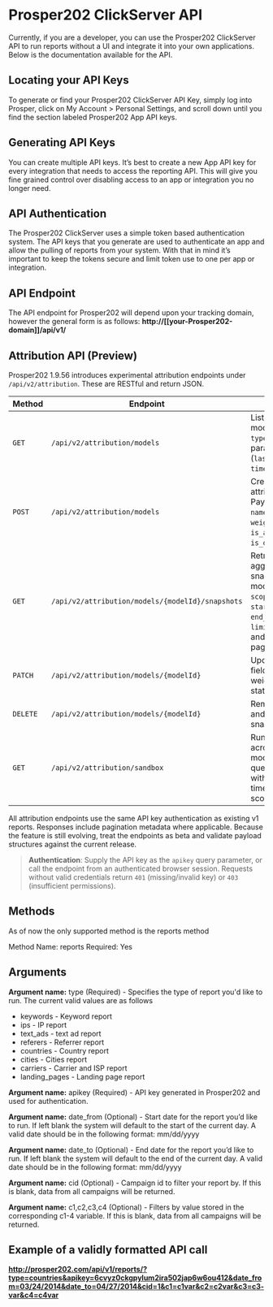 # Prosper202 ClickServer API

Currently, if you are a developer, you can use the Prosper202 ClickServer API to run reports without a UI and integrate it into your own applications. Below is the documentation available for the API.

## Locating your API Keys

To generate or find your Prosper202 ClickServer API Key, simply log into Prosper, click on My Account > Personal Settings, and scroll down until you find the section labeled Prosper202 App API keys.

## Generating API Keys

You can create multiple API keys. It’s best to create a new App API key for every integration that needs to access the reporting API. This will give you fine grained control over disabling access to an app or integration you no longer need.

## API Authentication

The Prosper202 ClickServer uses a simple token based authentication system. The API keys that you generate are used to authenticate an app and allow the pulling of reports from your system. With that in mind it’s important to keep the tokens secure and limit token use to one per app or integration.

## API Endpoint

The API endpoint for Prosper202 will depend upon your tracking domain, however the general form is as follows: **http://[[your-Prosper202-domain]]/api/v1/**

## Attribution API (Preview)

Prosper202 1.9.56 introduces experimental attribution endpoints under `/api/v2/attribution`. These are RESTful and return JSON.

| Method | Endpoint | Description | Required Permission |
| ------ | -------- | ----------- | ------------------- |
| `GET` | `/api/v2/attribution/models` | List attribution models. Supports `type` query parameter (`last_touch`, `time_decay`, etc.). | `view_attribution_reports` (read) or `manage_attribution_models` (write). |
| `POST` | `/api/v2/attribution/models` | Create a new attribution model. Payload accepts `name`, `type`, optional `weighting_config`, `is_active`, `is_default`. | `manage_attribution_models`. |
| `GET` | `/api/v2/attribution/models/{modelId}/snapshots` | Retrieve aggregated hourly snapshots for a model. Accepts `scope`, `scope_id`, `start_hour`, `end_hour`, optional `limit` (default 500) and `offset` for pagination. | `view_attribution_reports`. |
| `PATCH` | `/api/v2/attribution/models/{modelId}` | Update model fields (name, slug, weighting config, status). | `manage_attribution_models`. |
| `DELETE` | `/api/v2/attribution/models/{modelId}` | Remove a model and associated snapshots/settings. | `manage_attribution_models`. |
| `GET` | `/api/v2/attribution/sandbox` | Run comparison across multiple models (`models` query parameter) within a defined time window and scope. | `manage_attribution_models`. |

All attribution endpoints use the same API key authentication as existing v1 reports. Responses include pagination metadata where applicable. Because the feature is still evolving, treat the endpoints as beta and validate payload structures against the current release.

> **Authentication**: Supply the API key as the `apikey` query parameter, or call the endpoint from an authenticated browser session. Requests without valid credentials return `401` (missing/invalid key) or `403` (insufficient permissions).

## Methods

As of now the only supported method is the reports method

Method Name: reports
Required: Yes

## Arguments

**Argument name:** type (Required) - Specifies the type of report you'd like to run.
The current valid values are as follows

- keywords ­- Keyword report
- ips ­- IP report
- text_ads -­ text ad report
- referers ­- Referrer report
- countries -­ Country report
- cities ­- Cities report
- carriers -­ Carrier and ISP report
- landing_pages -­ Landing page report

**Argument name:** apikey (Required) - API key generated in Prosper202 and used
for authentication.

**Argument name:** date_from (Optional) - Start date for the report you’d like to
run. If left blank the system will default to the start of the current day. A valid date
should be in the following format: mm/dd/yyyy

**Argument name:** date_to (Optional) - End date for the report you’d like to run.
If left blank the system will default to the end of the current day. A valid date should
be in the following format: mm/dd/yyyy

**Argument name:** cid (Optional) - Campaign id to filter your report by. If this is
blank, data from all campaigns will be returned.

**Argument name:** c1,c2,c3,c4 (Optional) - Filters by value stored in the
corresponding c1-4 variable. If this is blank, data from all campaigns will be
returned.

## Example of a validly formatted API call

**http://prosper202.com/api/v1/reports/?type=countries&apikey=6cvyz0ckgpylum2ira502jap6w6ou412&date_from=03/24/2014&date_to=04/27/2014&cid=1&c1=c1­var&c2=c2­var&c3=c3­var&c4=c4­var**
